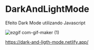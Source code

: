 # DarkAndLightMode
Efeito Dark Mode utilizando Javascript

![ezgif com-gif-maker (1)](https://user-images.githubusercontent.com/37297378/173963291-f4dca14b-9d9a-4122-a06b-958617f9f98f.gif)

https://dark-and-ligth-mode.netlify.app/
